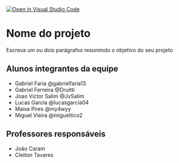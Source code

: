 [![Open in Visual Studio Code](https://classroom.github.com/assets/open-in-vscode-718a45dd9cf7e7f842a935f5ebbe5719a5e09af4491e668f4dbf3b35d5cca122.svg)](https://classroom.github.com/online_ide?assignment_repo_id=12207125&assignment_repo_type=AssignmentRepo)
# Nome do projeto
Escreva um ou dois parágrafos resumindo o objetivo do seu projeto

## Alunos integrantes da equipe

* Gabriel Faria @gabrielfaria13
* Gabriel Ferreira @Druitti
* Joao Victor Salim @JvSalim
* Lucas Garcia @lucasgarcia04
* Maisa Pires @my4wyy
* Miguel Vieira @migueltico2

## Professores responsáveis

* João Caram
* Cleiton Tavares

